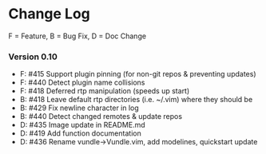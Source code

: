 Change Log
==========
F = Feature, B = Bug Fix, D = Doc Change

### Version 0.10
- F: #415 Support plugin pinning (for non-git repos & preventing updates)
- F: #440 Detect plugin name collisions
- F: #418 Deferred rtp manipulation (speeds up start)
- B: #418 Leave default rtp directories (i.e. ~/.vim) where they should be
- B: #429 Fix newline character in log
- B: #440 Detect changed remotes & update repos
- D: #435 Image update in README.md
- D: #419 Add function documentation
- D: #436 Rename vundle->Vundle.vim, add modelines, quickstart update

